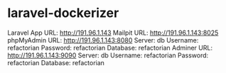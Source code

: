 # laravel-dockerizer

<!-- http://191.96.1.143:8080/ -->


Laravel App
URL: http://191.96.1.143
Mailpit
URL: http://191.96.1.143:8025
phpMyAdmin
URL: http://191.96.1.143:8080
Server: db
Username: refactorian
Password: refactorian
Database: refactorian
Adminer
URL: http://191.96.1.143:9090
Server: db
Username: refactorian
Password: refactorian
Database: refactorian
